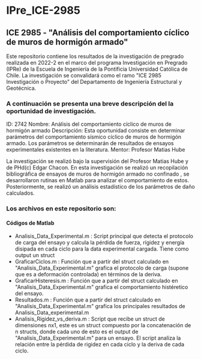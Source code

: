 # IPre_ICE-2985
## ICE 2985 - "Análisis del comportamiento cíclico de muros de hormigón armado"
Este repositorio contiene los resultados de la investigación de pregrado realizada en 2022-2 en el marco del programa Investigación en Pregrado (IPRe) de la Escuela de Ingeniería de la Pontificia Universidad Católica de Chile. La investigación se convalidará como el ramo "ICE 2985 Investigación o Proyecto" del Departamento de Ingeniería Estructural y Geotécnica.

### A continuación se presenta una breve descripción del la oportunidad de investigación.
ID:  	          2742
Nombre:         Análisis del comportamiento cíclico de muros de hormigón armado
Descripción:    Esta oportunidad consiste en determinar parámetros del comportamiento sísmico cíclico de muros de hormigón armado. Los parámetros se determinarán de                   resultados de ensayos experimentales existentes en la literatura.
Mentor:         Profesor Matias Hube


La investigación se realizó bajo la supervisión del Profesor Matias Hube y de PHd(c) Edgar Chacon.
En esta investigación se realizó un recopilación bibliográfica de ensayos de muros de hormigón armado no confinado , se desarrollaron rutinas en Matlab para analizar el comportamiento de estos. Posteriormente, se realizó un análisis estadístico de los parámetros de daño calculados.

### Los archivos en este repositorio son: 

#### Códigos de Matlab
 
 - Analisis_Data_Experimental.m : Script principal que detecta el protocolo de carga del ensayo y calcula la pérdida de fuerza, rígidez y energía disipada en cada                                       ciclo para la data experimental cargada. Tiene como output un struct
 - GraficarCiclos.m             : Función que a partir del struct calculado en "Analisis_Data_Experimental.m" grafica el protocolo de carga (supone que es a                                             deformación controlada) en términos de la deriva.
 - GraficarHisteresis.m         : Función que a partir del struct calculado en "Analisis_Data_Experimental.m" grafica el comportamiento histéretico del ensayo.
 - Resultados.m                 : Función que a partir del struct calculado en "Analisis_Data_Experimental.m" grafica los principales resultados de                                                       Analisis_Data_experimental.m
 - Analisis_Rigidez_vs_deriva.m : Script que recibe un struct de dimensiones nx1, este es  un struct compuesto por la concatenación de n structs, donde cada uno de                                       esto es el output de  "Analisis_Data_Experimental.m" para un ensayo. El script analiza la relación entre la pérdida de rigidez en                                       cada ciclo y la deriva de cada ciclo.
 
